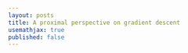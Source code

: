 ```yaml
---
layout: posts
title: A proximal perspective on gradient descent
usemathjax: true
published: false
---
```


